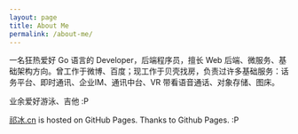 ```yaml
---
layout: page
title: About Me
permalink: /about-me/
---
```


一名狂热爱好 Go 语言的 Developer，后端程序员，擅长 Web 后端、微服务、基础架构方向。曾工作于微博、百度；现工作于贝壳找房，负责过许多基础服务：话务平台、即时通讯、企业IM、通讯中台、VR 带看语音通话、对象存储、图床。

业余爱好游泳、吉他 :P

[祁冰.cn](http://祁冰.cn/) is hosted on GitHub Pages. Thanks to Github Pages. :P
